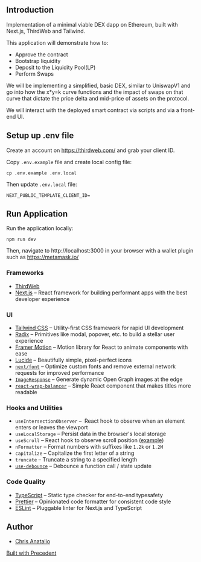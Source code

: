 ## Introduction

Implementation of a minimal viable DEX dapp on Ethereum, built with Next.js, ThirdWeb and Tailwind.

This application will demonstrate how to:
- Approve the contract
- Bootstrap liquidity
- Deposit to the Liquidity Pool(LP)
- Perform Swaps

We will be implementing a simplified, basic DEX, similar to UniswapV1 and go into how the x*y=k curve functions
and the impact of swaps on that curve that dictate the price delta and mid-price of assets on the protocol.

We will interact with the deployed smart contract via scripts and via a front-end UI.

## Setup up .env file

Create an account on https://thirdweb.com/ and grab your client ID.

Copy `.env.example` file and create local config file:

```
cp .env.example .env.local
```

Then update `.env.local` file:
```
NEXT_PUBLIC_TEMPLATE_CLIENT_ID=
```

## Run Application

Run the application locally:

```
npm run dev
```

Then, navigate to http://localhost:3000 in your browser with a wallet plugin such as https://metamask.io/

### Frameworks

- [ThirdWeb](https://thirdweb.com/)
- [Next.js](https://nextjs.org/) – React framework for building performant apps with the best developer experience

### UI

- [Tailwind CSS](https://tailwindcss.com/) – Utility-first CSS framework for rapid UI development
- [Radix](https://www.radix-ui.com/) – Primitives like modal, popover, etc. to build a stellar user experience
- [Framer Motion](https://framer.com/motion) – Motion library for React to animate components with ease
- [Lucide](https://lucide.dev/) – Beautifully simple, pixel-perfect icons
- [`next/font`](https://nextjs.org/docs/basic-features/font-optimization) – Optimize custom fonts and remove external network requests for improved performance
- [`ImageResponse`](https://beta.nextjs.org/docs/api-reference/image-response) – Generate dynamic Open Graph images at the edge
- [`react-wrap-balancer`](https://github.com/shuding/react-wrap-balancer) – Simple React component that makes titles more readable

### Hooks and Utilities

- `useIntersectionObserver` –  React hook to observe when an element enters or leaves the viewport
- `useLocalStorage` – Persist data in the browser's local storage
- `useScroll` – React hook to observe scroll position ([example](https://github.com/steven-tey/precedent/blob/main/components/layout/navbar.tsx#L12))
- `nFormatter` – Format numbers with suffixes like `1.2k` or `1.2M`
- `capitalize` – Capitalize the first letter of a string
- `truncate` – Truncate a string to a specified length
- [`use-debounce`](https://www.npmjs.com/package/use-debounce) – Debounce a function call / state update

### Code Quality

- [TypeScript](https://www.typescriptlang.org/) – Static type checker for end-to-end typesafety
- [Prettier](https://prettier.io/) – Opinionated code formatter for consistent code style
- [ESLint](https://eslint.org/) – Pluggable linter for Next.js and TypeScript

## Author

- [Chris Anatalio](https://twitter.com/CAnatalio)

<a href="https://precedent.dev">Built with Precedent</a>